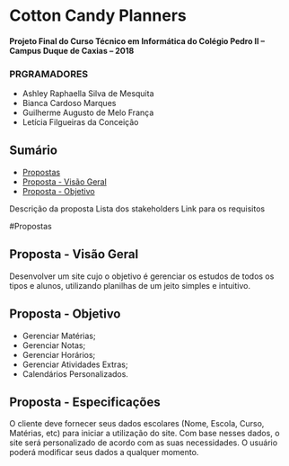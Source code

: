 # Cotton Candy Planners

#### Projeto Final do Curso Técnico em Informática do Colégio Pedro II – Campus Duque de Caxias – 2018

### PRGRAMADORES
* Ashley Raphaella Silva de Mesquita
* Bianca Cardoso Marques
* Guilherme Augusto de Melo França
* Letícia Filgueiras da Conceição


## Sumário
- [Propostas](#propostas)
- [Proposta - Visão Geral](#proposta---visão-geral)
- [Proposta - Objetivo](#proposta---objetivo)

Descrição da proposta
Lista dos stakeholders
Link para os requisitos


#Propostas

## Proposta - Visão Geral
Desenvolver um site cujo o objetivo é gerenciar os estudos de todos os tipos e alunos, utilizando planilhas de um jeito simples e intuitivo.

## Proposta - Objetivo
* Gerenciar Matérias;
* Gerenciar Notas;
* Gerenciar Horários;
* Gerenciar Atividades Extras;
* Calendários Personalizados.

## Proposta - Especificações

O cliente deve fornecer seus dados escolares (Nome, Escola, Curso, Matérias, etc)  para iniciar a utilização do site.
Com base nesses dados, o site será personalizado de acordo com as suas necessidades.
O usuário poderá modificar seus dados a qualquer momento.
